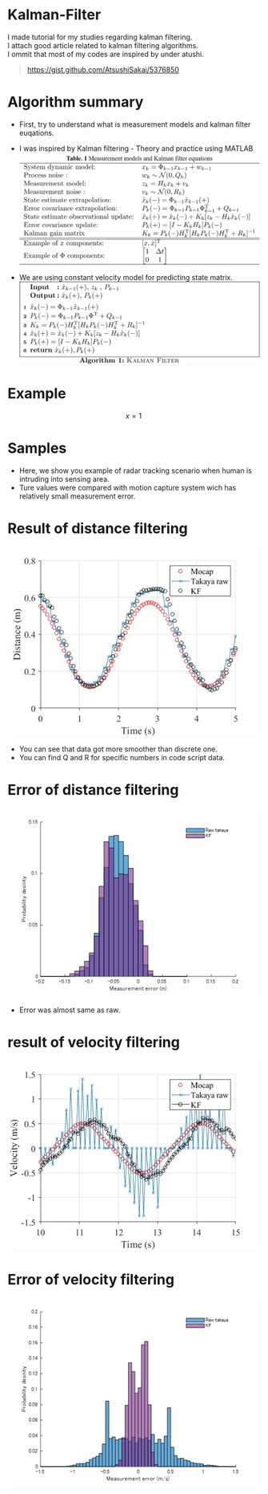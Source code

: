 # Kalman-Filter
I made tutorial for my studies regarding kalman filtering.  
I attach good article related to kalman filtering algorithms.  
I ommit that most of my codes are inspired by under atushi.  
>https://gist.github.com/AtsushiSakai/5376850

# Algorithm summary
* First, try to understand what is measurement models and kalman filter euqations.
* I was inspired by Kalman filtering - Theory and practice using MATLAB
![Kalman_table](/images/table.jpg)

* We are using constant velocity model for predicting state matrix.  
![Kalman_algorithm](/images/al.jpg)

# Example
$$x = 1$$ 

# Samples
* Here,  we show you example of radar tracking scenario when human is intruding into sensing area.
* Ture values were compared with motion capture system wich has relatively small measurement error.

# Result of distance filtering
![Kalman_distance](/images/kalman_distance.jpg)
* You can see that data got more smoother than discrete one.  
* You can find Q and R for specific numbers in code script data.  

# Error of distance filtering
![Kalman_distance_error](/images/distance_error.jpg)
* Error was almost same as raw.

# result of velocity filtering
![Kalman_velocity](/images/kalman_velocity.jpg)

# Error of velocity filtering
![Kalman_velocity_error](/images/velocity_error.jpg)

